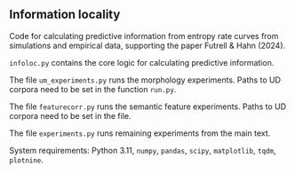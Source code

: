 Information locality
--

Code for calculating predictive information from entropy rate curves from simulations and empirical data, supporting the paper Futrell \& Hahn (2024).

`infoloc.py` contains the core logic for calculating predictive information. 

The file `um_experiments.py` runs the morphology experiments. Paths to UD corpora need to be set in the function `run.py`.

The file `featurecorr.py` runs the semantic feature experiments. Paths to UD corpora need to be set in the file.

The file `experiments.py` runs remaining experiments from the main text.

System requirements: Python 3.11, `numpy`, `pandas`, `scipy`, `matplotlib`, `tqdm`, `plotnine`. 